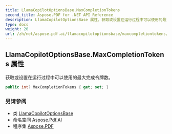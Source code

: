 ```yaml
---
title: LlamaCopilotOptionsBase.MaxCompletionTokens
second_title: Aspose.PDF for .NET API Reference
description: LlamaCopilotOptionsBase 属性。获取或设置在运行过程中可以使用的最大完成令牌数
type: docs
weight: 20
url: /zh/net/aspose.pdf.ai/llamacopilotoptionsbase/maxcompletiontokens/
---
```

## LlamaCopilotOptionsBase.MaxCompletionTokens 属性

获取或设置在运行过程中可以使用的最大完成令牌数。

```csharp
public int? MaxCompletionTokens { get; set; }
```

### 另请参阅

* 类 [LlamaCopilotOptionsBase](../)
* 命名空间 [Aspose.Pdf.AI](../../../aspose.pdf.ai/)
* 程序集 [Aspose.PDF](../../../)